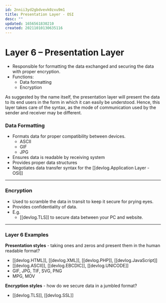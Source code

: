 ```yaml
---
id: 2nnii3yd2gbdvevk0zxu9m1
title: Presentation Layer - OSI
desc: ""
updated: 1656561830210
created: 20211010130635116
---
```


# Layer 6 – Presentation Layer

- Responsible for formatting the data exchanged and securing the data with proper encryption.
- Functions:
  - Data formatting
  - Encryption

As suggested by the name itself, the presentation layer will present the data to its end users in the form in which it can easily be understood. Hence, this layer takes care of the syntax, as the mode of communication used by the sender and receiver may be different.

### Data Formatting

- Formats data for proper compatibility between devices.
  - ASCII
  - GIF
  - JPG
- Ensures data is readable by receiving system
- Provides proper data structures
- Negotiates data transfer syntax for the [[devlog.Application Layer - OSI]]

---

### Encryption

- Used to scramble the data in transit to keep it secure for prying eyes.
- Provides confidentiality of data.
- E.g.
  - [[devlog.TLS]] to secure data between your PC and website.

---

### Layer 6 Examples

**Presentation styles** - taking ones and zeros and present them in the human readable format?

- [[devlog.HTML]], [[devlog.XML]], [[devlog.PHP]], [[devlog.JavaScript]]
- [[devlog.ASCII]], [[devlog.EBCDIC]], [[devlog.UNICODE]]
- GIF, JPG, TIF, SVG, PNG
- MPG, MOV

**Encryption styles** - how do we secure data in a jumbled format?

- [[devlog.TLS]], [[devlog.SSL]]
